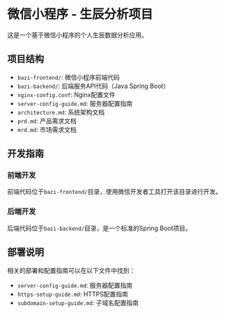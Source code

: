 # 微信小程序 - 生辰分析项目

这是一个基于微信小程序的个人生辰数据分析应用。

## 项目结构

- `bazi-frontend/`: 微信小程序前端代码
- `bazi-backend/`: 后端服务API代码（Java Spring Boot）
- `nginx-config.conf`: Nginx配置文件
- `server-config-guide.md`: 服务器配置指南
- `architecture.md`: 系统架构文档
- `prd.md`: 产品需求文档
- `mrd.md`: 市场需求文档

## 开发指南

### 前端开发
前端代码位于`bazi-frontend/`目录，使用微信开发者工具打开该目录进行开发。

### 后端开发
后端代码位于`bazi-backend/`目录，是一个标准的Spring Boot项目。

## 部署说明

相关的部署和配置指南可以在以下文件中找到：
- `server-config-guide.md`: 服务器配置指南
- `https-setup-guide.md`: HTTPS配置指南
- `subdomain-setup-guide.md`: 子域名配置指南 
